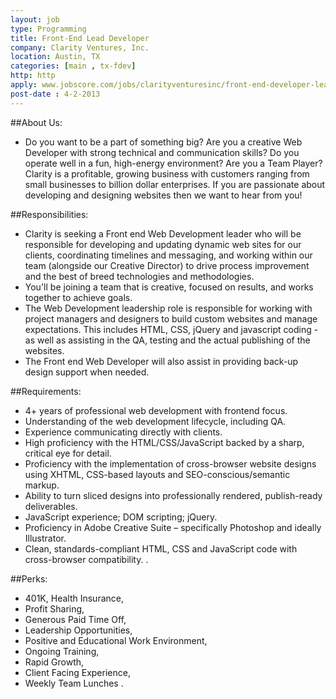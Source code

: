 ```yaml
---
layout: job
type: Programming
title: Front-End Lead Developer
company: Clarity Ventures, Inc.
location: Austin, TX
categories: [main , tx-fdev]
http: http
apply: www.jobscore.com/jobs/clarityventuresinc/front-end-developer-lead/d_xcMMF3Or4O-ceJe4egig
post-date : 4-2-2013
---
```


##About Us:

* Do you want to be a part of something big? Are you a creative Web Developer with strong technical and communication skills? Do you operate well in a fun, high-energy environment? Are you a Team Player? Clarity is a profitable, growing business with customers ranging from small businesses to billion dollar enterprises. If you are passionate about developing and designing websites then we want to hear from you! 

##Responsibilities:

* Clarity is seeking a Front end Web Development leader who will be responsible for developing and updating dynamic web sites for our clients, coordinating timelines and messaging, and working within our team (alongside our Creative Director) to drive process improvement and the best of breed technologies and methodologies.
* You'll be joining a team that is creative, focused on results, and works together to achieve goals.
* The Web Development leadership role is responsible for working with project managers and designers to build custom websites and manage expectations. This includes HTML, CSS, jQuery and javascript coding - as well as assisting in the QA, testing and the actual publishing of the websites.
* The Front end Web Developer will also assist in providing back-up design support when needed.

##Requirements:

* 4+ years of professional web development with frontend focus. 
* Understanding of the web development lifecycle, including QA. 
* Experience communicating directly with clients.
* High proficiency with the HTML/CSS/JavaScript backed by a sharp, critical eye for detail. 
* Proficiency with the implementation of cross-browser website designs using XHTML, CSS-based layouts and SEO-conscious/semantic markup. 
* Ability to turn sliced designs into professionally rendered, publish-ready deliverables. 
* JavaScript experience; DOM scripting; jQuery. 
* Proficiency in Adobe Creative Suite – specifically Photoshop and ideally Illustrator. 
* Clean, standards-compliant HTML, CSS and JavaScript code with cross-browser compatibility. .

##Perks:

* 401K, Health Insurance,
* Profit Sharing,
* Generous Paid Time Off,
* Leadership Opportunities,
* Positive and Educational Work Environment,
* Ongoing Training,
* Rapid Growth,
* Client Facing Experience,
* Weekly Team Lunches .
